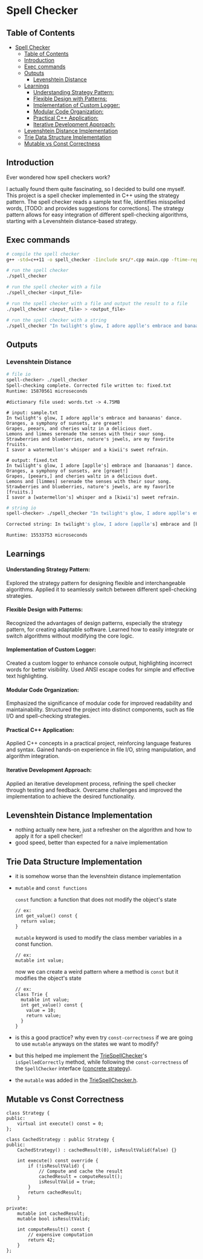 # Spell Checker

## Table of Contents
- [Spell Checker](#spell-checker)
  - [Table of Contents](#table-of-contents)
  - [Introduction](#introduction)
  - [Exec commands](#exec-commands)
  - [Outputs](#outputs)
    - [Levenshtein Distance](#levenshtein-distance)
  - [Learnings](#learnings)
      - [Understanding Strategy Pattern:](#understanding-strategy-pattern)
      - [Flexible Design with Patterns:](#flexible-design-with-patterns)
      - [Implementation of Custom Logger:](#implementation-of-custom-logger)
      - [Modular Code Organization:](#modular-code-organization)
      - [Practical C++ Application:](#practical-c-application)
      - [Iterative Development Approach:](#iterative-development-approach)
  - [Levenshtein Distance Implementation](#levenshtein-distance-implementation)
  - [Trie Data Structure Implementation](#trie-data-structure-implementation)
  - [Mutable vs Const Correctness](#mutable-vs-const-correctness)

## Introduction
Ever wondered how spell checkers work?

I actually found them quite fascinating, so I decided to build one myself. This project is a spell checker implemented in C++ using the strategy pattern. The spell checker reads a sample text file, identifies misspelled words, [TODO: and provides suggestions for corrections]. The strategy pattern allows for easy integration of different spell-checking algorithms, starting with a Levenshtein distance-based strategy.

## Exec commands

```bash
# compile the spell checker
g++ -std=c++11 -o spell_checker -Iinclude src/*.cpp main.cpp -ftime-report
```

```bash
# run the spell checker
./spell_checker
```

```bash
# run the spell checker with a file
./spell_checker <input_file>
```

```bash
# run the spell checker with a file and output the result to a file
./spell_checker <input_file> > <output_file>
```

```bash
# run the spell checker with a string
./spell_checker "In twilight's glow, I adore applle's embrace and banaanas' dance. Oranges, a symphony of sunsets, are greaet! Grapes, peears, and cheries waltz in a delicious duet. Lemons and limmes serenade the senses with their sour song. Strawberries and blueberries, nature's jewels, are my favorite fruiits. I savor a watermellon's whisper and a kiwii's sweet refrain."
```


## Outputs

### Levenshtein Distance
```bash
# file io
spell-checker> ./spell_checker
Spell-checking complete. Corrected file written to: fixed.txt
Runtime: 15870561 microseconds
```

```
#dictionary file used: words.txt -> 4.75MB

# input: sample.txt
In twilight's glow, I adore applle's embrace and banaanas' dance.
Oranges, a symphony of sunsets, are greaet!
Grapes, peears, and cheries waltz in a delicious duet.
Lemons and limmes serenade the senses with their sour song.
Strawberries and blueberries, nature's jewels, are my favorite fruiits.
I savor a watermellon's whisper and a kiwii's sweet refrain.

# output: fixed.txt
In twilight's glow, I adore [applle's] embrace and [banaanas'] dance. 
Oranges, a symphony of sunsets, are [greaet!] 
Grapes, [peears,] and cheries waltz in a delicious duet. 
Lemons and [limmes] serenade the senses with their sour song. 
Strawberries and blueberries, nature's jewels, are my favorite [fruiits.] 
I savor a [watermellon's] whisper and a [kiwii's] sweet refrain. 

```

```bash
# string io
spell-checker> ./spell_checker "In twilight's glow, I adore applle's embrace and banaanas' dance. Oranges, a symphony of sunsets, are greaet! Grapes, peears, and cheries waltz in a delicious duet. Lemons and limmes serenade the senses with their sour song. Strawberries and blueberries, nature's jewels, are my favorite fruiits. I savor a watermellon's whisper and a kiwii's sweet refrain."

Corrected string: In twilight's glow, I adore [applle's] embrace and [banaanas'] dance. Oranges, a symphony of sunsets, are [greaet!] Grapes, [peears,] and cheries waltz in a delicious duet. Lemons and [limmes] serenade the senses with their sour song. Strawberries and blueberries, nature's jewels, are my favorite [fruiits.] I savor a [watermellon's] whisper and a [kiwii's] sweet refrain.

Runtime: 15533753 microseconds
```

## Learnings

#### Understanding Strategy Pattern:

Explored the strategy pattern for designing flexible and interchangeable algorithms.
Applied it to seamlessly switch between different spell-checking strategies.

#### Flexible Design with Patterns:

Recognized the advantages of design patterns, especially the strategy pattern, for creating adaptable software.
Learned how to easily integrate or switch algorithms without modifying the core logic.

#### Implementation of Custom Logger:

Created a custom logger to enhance console output, highlighting incorrect words for better visibility.
Used ANSI escape codes for simple and effective text highlighting.

#### Modular Code Organization:

Emphasized the significance of modular code for improved readability and maintainability.
Structured the project into distinct components, such as file I/O and spell-checking strategies.

#### Practical C++ Application:

Applied C++ concepts in a practical project, reinforcing language features and syntax.
Gained hands-on experience in file I/O, string manipulation, and algorithm integration.

#### Iterative Development Approach:

Applied an iterative development process, refining the spell checker through testing and feedback.
Overcame challenges and improved the implementation to achieve the desired functionality.

## Levenshtein Distance Implementation

- nothing actually new here, just a refresher on the algorithm and how to apply it for a spell checker!
- good speed, better than expected for a naive implementation

## Trie Data Structure Implementation

- it is somehow worse than the levenshtein distance implementation
- `mutable` and `const functions`
  
  `const` function: a function that does not modify the object's state
  ```
  // ex:
  int get_value() const {
    return value;
  }
  ```
  `mutable` keyword is used to modify the class member variables in a const function.
  ```
  // ex:
  mutable int value;
  ```
  
  now we can create a weird pattern where a method is `const` but it modifies the object's state
  ```
  // ex:
  class Trie {
    mutable int value;
    int get_value() const {
      value = 10;
      return value;
    }
  }
  ```
- is this a good practice? why even try `const-correctness` if we are going to use `mutable` anyways on the states we want to modify?
- but this helped me implement the [TrieSpellChecker](./src/trie_spell_checker.cpp)'s `isSpelledCorrectly` method, while following the `const-correctness` of the `SpellChecker` interface ([concrete strategy](./include/spell_check_strategy.h)).
- the `mutable` was added in the [TrieSpellChecker.h](./include/trie_spell_checker.h).

## Mutable vs Const Correctness

```
class Strategy {
public:
    virtual int execute() const = 0;
};

class CachedStrategy : public Strategy {
public:
    CachedStrategy() : cachedResult(0), isResultValid(false) {}

    int execute() const override {
        if (!isResultValid) {
            // Compute and cache the result
            cachedResult = computeResult();
            isResultValid = true;
        }
        return cachedResult;
    }

private:
    mutable int cachedResult;
    mutable bool isResultValid;

    int computeResult() const {
        // expensive computation
        return 42;
    }
};

```